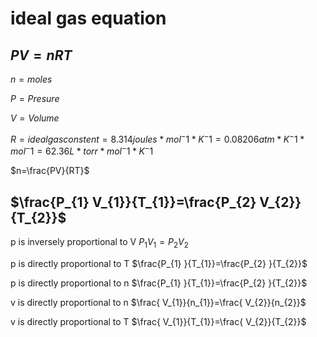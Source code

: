 
# ideal gas equation

## $PV=nRT$

$n = moles$

$P = Presure$

$V = Volume$

$R = idealgasconstent = 8.314 joules * mol^-1 * K^-1 = 0.08206 atm * K^-1 * mol^-1 =
62.36 L * torr * mol^-1 * K^-1$

$n=\frac{PV}{RT}$

## $\frac{P_{1} V_{1}}{T_{1}}=\frac{P_{2}  V_{2}}{T_{2}}$

p is inversely proportional to V $P_1V_1=P_2V_2$

p is directly proportional to T $\frac{P_{1} }{T_{1}}=\frac{P_{2}  }{T_{2}}$

p is directly proportional to n $\frac{P_{1} }{T_{1}}=\frac{P_{2} }{T_{2}}$

v is directly proportional to n $\frac{ V_{1}}{n_{1}}=\frac{ V_{2}}{n_{2}}$

v is directly proportional to T  $\frac{ V_{1}}{T_{1}}=\frac{ V_{2}}{T_{2}}$
